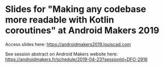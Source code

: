 # Slides for "Making any codebase more readable with Kotlin coroutines" at Android Makers 2019

Access slides here: https://androidmakers2019.louiscad.com

See session abstract on Android Makers website here: https://androidmakers.fr/schedule/2019-04-23?sessionId=DFO-2916
